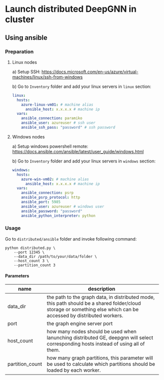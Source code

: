 # Launch distributed DeepGNN in cluster

## Using ansible

### Preparation

1. Linux nodes

    a) Setup SSH: https://docs.microsoft.com/en-us/azure/virtual-machines/linux/ssh-from-windows

    b) Go to `Inventory` folder and add your linux servers in `linux` section:

    ```YAML
    linux:
      hosts:
        azure-linux-vm01: # machine alias
          ansible_host: x.x.x.x # machine ip
      vars:
        ansible_connection: paramiko
        ansible_user: azureuser # ssh user
        ansible_ssh_pass: "password" # ssh password
    ```

2. Windows nodes

    a) Setup windows powershell remote: https://docs.ansible.com/ansible/latest/user_guide/windows.html

    b) Go to `Inventory` folder and add your linux servers in `windows` section:

    ```YAML
    windows:
      hosts:
        azure-win-vm02: # machine alias
          ansible_host: x.x.x.x # machine ip
      vars:
        ansible_connection: psrp
        ansible_psrp_protocol: http
        ansible_port: 5985
        ansible_user: azureuser # windows user
        ansible_password: "password"
        ansible_python_interpreter: python
    ```

### Usage

Go to `distributed/ansible` folder and invoke following command:

```Shell
python distributed.py \
    --port 12345 \
    --data_dir /path/to/your/data/folder \
    --host_count 3 \
    --partition_count 3
```

#### Parameters

name | description |
-----|-------------|
data_dir | the path to the graph data, in distributed mode, this path should be a shared folder/cloud storage or something else which can be accessed by distributed workers. |
port | the graph engine server port |
host_count | how many nodes should be used when lanunching distributed GE, deepgnn will select corresponding hosts instead of using all of them. |
partition_count | how many graph partitions, this parameter will be used to calculate which partitions should be loaded by each worker. |
